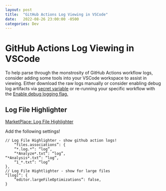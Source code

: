 ```yaml
---
layout: post
title:  "GitHub Actions Log Viewing in VSCode"
date:   2022-08-26 23:00:00 -0500
categories: Dev
---
```


# GitHub Actions Log Viewing in VSCode

To help parse through the monstrosity of GitHub Actions workflow logs, consider adding some tools into your VSCode workspace to assist in viewing.  Either download the raw logs manually or consider enabling debug log artifacts via [secret variable](https://docs.github.com/en/actions/monitoring-and-troubleshooting-workflows/enabling-debug-logging#enabling-step-debug-logging) or  re-running your specific workflow with the [Enable debug logging flag.](https://github.blog/changelog/2022-08-01-debugging-codeql-analysis-in-code-scanning-made-easier-by-obtaining-detailed-logs-and-debugging-artifacts-from-the-codeql-action/) 

## Log File Highlighter

[MarketPlace: Log File Highlighter](https://marketplace.visualstudio.com/items?itemName=emilast.LogFileHighlighter)

Add the following settings!

    // Log File Highlighter - show github action logs!
        “files.associations”: {
        “*.log.*“: “log”,
        “*Analyze*.txt”: “log”,
    “*Analysis*.txt”: “log”,
        “1_*.txt”: “log”
    },
    // Log File Hightlighter - show for large files
    “[log]“: {
        “editor.largeFileOptimizations”: false,
    }
